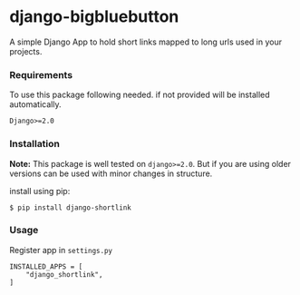 # django-bigbluebutton

A simple Django App to hold short links mapped to long urls used in your projects.

### Requirements

To use this package following needed. if not provided will be installed automatically.
```
Django>=2.0
```

### Installation

**Note:** This package is well tested on `django>=2.0`. But if you are using older versions can be
used with minor changes in structure.

install using pip:
```
$ pip install django-shortlink
```

### Usage
Register app in `settings.py`

```
INSTALLED_APPS = [
    "django_shortlink",
]
```
